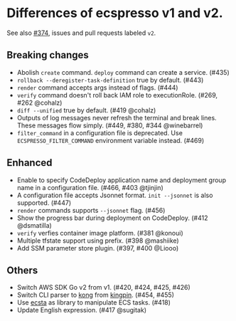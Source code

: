 # Differences of ecspresso v1 and v2.

See also [#374](https://github.com/kayac/ecspresso/issues/374), issues and pull requests labeled `v2`.

## Breaking changes

- Abolish `create` command. `deploy` command can create a service. (#435)
- `rollback --deregister-task-definition` true by default. (#443)
- `render` command accepts args instead of flags. (#444)
- `verify` command doesn't roll back IAM role to executionRole. (#269, #262 @cohalz)
- `diff --unified` true by default. (#419 @cohalz)
- Outputs of log messages never refresh the terminal and break lines. These messages flow simply. (#449, #380, #344 @winebarrel)
- `filter_command` in a configuration file is deprecated. Use `ECSPRESSO_FILTER_COMMAND` environment variable instead. (#469)

## Enhanced

- Enable to specify CodeDeploy application name and deployment group name in a configuration file. (#466, #403 @tjinjin)
- A configuration file accepts Jsonnet format. `init --jsonnet` is also supported. (#447)
- `render` commands supports `--jsonnet` flag. (#456)
- Show the progress bar during deployment on CodeDeploy. (#412 @dsmatilla)
- `verify` verfies container image platform. (#381 @konoui)
- Multiple tfstate support using prefix. (#398 @mashiike)
- Add SSM parameter store plugin. (#397, #400 @Liooo)

## Others

- Switch AWS SDK Go v2 from v1. (#420, #424, #425, #426)
- Switch CLI parser to [kong](https://github.com/alecthomas/kong) from [kingpin](https://github.com/alecthomas/kingpin). (#454, #455)
- Use [ecsta](https://github.com/fujiwara/ecsta) as library to manipulate ECS tasks. (#418)
- Update English expression. (#417 @sugitak)
